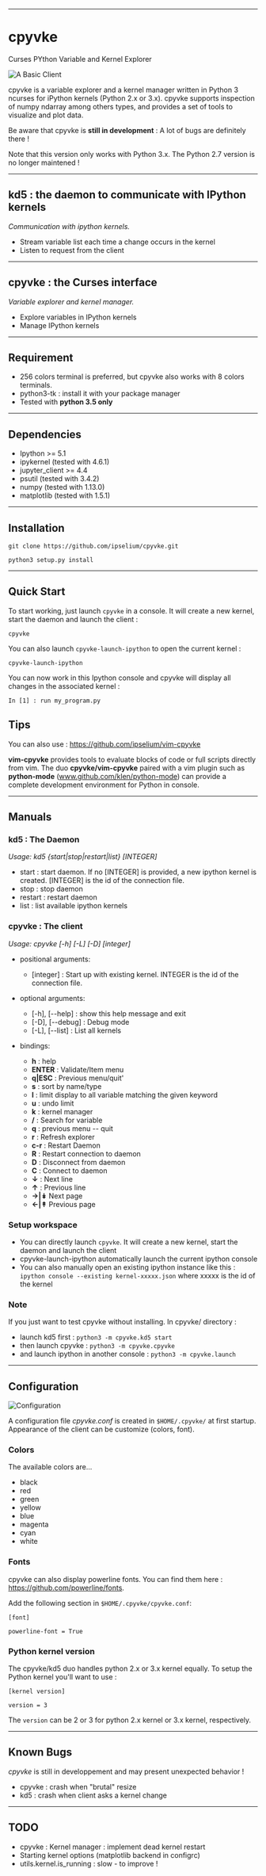 - - -

# cpyvke
Curses PYthon Variable and Kernel Explorer

![A Basic Client](https://github.com/ipselium/cpyvke/blob/master/docs/pydev.png)


cpyvke is a variable explorer and a kernel manager written in Python 3 ncurses
for iPython kernels (Python 2.x or 3.x).
cpyvke supports inspection of numpy ndarray among others types, and provides a set of
tools to visualize and plot data.

Be aware that cpyvke is **still in development** : A lot of bugs are definitely there !

Note that this version only works with Python 3.x. The Python 2.7 version is no
longer maintened !

- - -

## kd5 : the daemon to communicate with IPython kernels

*Communication with ipython kernels.*

* Stream variable list each time a change occurs in the kernel
* Listen to request from the client

- - -

## cpyvke : the Curses interface

*Variable explorer and kernel manager.*

* Explore variables in IPython kernels
* Manage IPython kernels

- - -

## Requirement

* 256 colors terminal is preferred, but cpyvke also works with 8 colors terminals.
* python3-tk : install it with your package manager
* Tested with **python 3.5 only**

- - -

## Dependencies

* Ipython >= 5.1
* ipykernel (tested with 4.6.1)
* jupyter_client >= 4.4
* psutil (tested with 3.4.2)
* numpy (tested with 1.13.0)
* matplotlib (tested with 1.5.1)

- - -

## Installation

`git clone https://github.com/ipselium/cpyvke.git`

`python3 setup.py install`

- - -

## Quick Start

To start working, just launch `cpyvke` in a console. It will create a new kernel, start the daemon and launch the client :

`cpyvke`

You can also launch `cpyvke-launch-ipython` to open the current kernel :

`cpyvke-launch-ipython`

You can now work in this Ipython console and cpyvke will display all changes in the associated kernel :

`In [1] : run my_program.py`


## Tips

You can also use : https://github.com/ipselium/vim-cpyvke

**vim-cpyvke** provides tools to evaluate blocks of code or full scripts
directly from vim. The duo **cpyvke/vim-cpyvke** paired with a vim plugin such
as **python-mode** (www.github.com/klen/python-mode) can provide a complete
development environment for Python in console.

- - -

## Manuals

### kd5 : The Daemon

*Usage: kd5 {start|stop|restart|list} [INTEGER]*

* start : start daemon. If no [INTEGER] is provided, a new ipython kernel is created. [INTEGER] is the id of the connection file.
* stop : stop daemon
* restart : restart daemon
* list : list available ipython kernels

### cpyvke : The client

*Usage: cpyvke [-h] [-L] [-D] [integer]*

* positional arguments:
	* [integer] : Start up with existing kernel. INTEGER is the id of the connection file.

* optional arguments:
	* [-h], [--help] : show this help message and exit
	* [-D], [--debug] : Debug mode
	* [-L], [--list] : List all kernels

* bindings:
	* **h** : help
	* **ENTER** : Validate/Item menu
	* **q|ESC** : Previous menu/quit'
	* **s** : sort by name/type
	* **l** : limit display to all variable matching the given keyword
	* **u** : undo limit
	* **k** : kernel manager
	* **/** : Search for variable
	* **q** : previous menu -- quit
	* **r** : Refresh explorer
	* **c-r** : Restart Daemon
	* **R** : Restart connection to daemon
	* **D** : Disconnect from daemon
	* **C** : Connect to daemon
	* **↓** : Next line
	* **↑** : Previous line
	* **→|↡** Next page
	* **←|↟** Previous page

### Setup workspace

* You can directly launch `cpyvke`. It will create a new kernel, start the daemon and launch the client
* cpyvke-launch-ipython automatically launch the current ipython console
* You can also manually open an existing ipython instance like this :
	`ipython console --existing kernel-xxxxx.json`
where xxxxx is the id of the kernel

### Note

If you just want to test cpyvke without installing. In cpyvke/ directory :

* launch kd5 first : `python3 -m cpyvke.kd5 start`
* then launch cpyvke : `python3 -m cpyvke.cpyvke`
* and launch ipython in another console : `python3 -m cpyvke.launch`

- - -

## Configuration

![Configuration](https://github.com/ipselium/cpyvke/blob/master/docs/array.png)

A configuration file *cpyvke.conf* is created in `$HOME/.cpyvke/` at first startup. Appearance of the client can be customize (colors, font).

### Colors

The available colors are...

* black
* red
* green
* yellow
* blue
* magenta
* cyan
* white

### Fonts

cpyvke can also display powerline fonts. You can find them here :
https://github.com/powerline/fonts.

Add the following section in `$HOME/.cpyvke/cpyvke.conf`:

`[font]`

`powerline-font = True`

### Python kernel version

The cpyvke/kd5 duo handles python 2.x or 3.x kernel equally. To setup the Python kernel you'll want to use :

`[kernel version]`

`version = 3`

The `version` can be 2 or 3 for python 2.x kernel or 3.x kernel, respectively.


- - -

## Known Bugs

*cpyvke* is still in developpement and may present unexpected behavior !

* cpyvke : crash when "brutal" resize
* kd5 : crash when client asks a kernel change


- - -

## TODO

* cpyvke : Kernel manager : implement dead kernel restart
* Starting kernel options (matplotlib backend in configrc)
* utils.kernel.is_running : slow - to improve !
